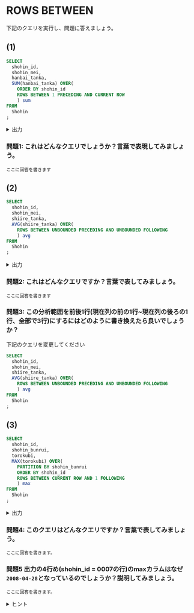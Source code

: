 # ROWS BETWEEN
下記のクエリを実行し、問題に答えましょう。
## (1)


```sql
SELECT
  shohin_id,
  shohin_mei,
  hanbai_tanka,
  SUM(hanbai_tanka) OVER(
    ORDER BY shohin_id
    ROWS BETWEEN 1 PRECEDING AND CURRENT ROW 
    ) sum 
FROM
  Shohin
;
```
<details>
<summary>出力</summary>

| shohin_id | shohin_mei     | hanbai_tanka | sum  |
| --------- | -------------- | ------------ | ---- |
| 0001      | Tシャツ        | 1000         | 1000 |
| 0002      | 穴あけパンチ   | 500          | 1500 |
| 0003      | カッターシャツ | 4000         | 4500 |
| 0004      | 包丁           | 3000         | 7000 |
| 0005      | 圧力鍋         | 6800         | 9800 |
| 0006      | フォーク       | 500          | 7300 |
| 0007      | おろしがね     | 880          | 1380 |
| 0008      | ボールペン     | 100          | 980  |

</details>

### 問題1: これはどんなクエリでしょうか？言葉で表現してみましょう。
```回答欄
ここに回答を書きます
```

## (2)
```sql
SELECT
  shohin_id,
  shohin_mei,
  shiire_tanka,
  AVG(shiire_tanka) OVER(
    ROWS BETWEEN UNBOUNDED PRECEDING AND UNBOUNDED FOLLOWING 
    ) avg 
FROM
  Shohin
;
```

<details>
<summary>出力</summary>

| shohin_id | shohin_mei     | shiire_tanka | avg       |
| --------- | -------------- | ------------ | --------- |
| 0001      | Tシャツ        | 500          | 2035.0000 |
| 0002      | 穴あけパンチ   | 320          | 2035.0000 |
| 0003      | カッターシャツ | 2800         | 2035.0000 |
| 0004      | 包丁           | 2800         | 2035.0000 |
| 0005      | 圧力鍋         | 5000         | 2035.0000 |
| 0006      | フォーク       | NULL         | 2035.0000 |
| 0007      | おろしがね     | 790          | 2035.0000 |
| 0008      | ボールペン     | NULL         | 2035.0000 |

</details>

### 問題2: これはどんなクエリですか？言葉で表してみましょう。

```回答欄
ここに回答を書きます
```

### 問題3: この分析範囲を前後1行(現在列の前の1行~現在列の後ろの1行、全部で3行)にするにはどのように書き換えたら良いでしょうか？  
下記のクエリを変更してください
```sql
SELECT
  shohin_id,
  shohin_mei,
  shiire_tanka,
  AVG(shiire_tanka) OVER(
    ROWS BETWEEN UNBOUNDED PRECEDING AND UNBOUNDED FOLLOWING
    ) avg
FROM
  Shohin
;
```

## (3)
```sql
SELECT 
  shohin_id, 
  shohin_bunrui,
  torokubi,
  MAX(torokubi) OVER(
    PARTITION BY shohin_bunrui 
    ORDER BY shohin_id 
    ROWS BETWEEN CURRENT ROW AND 1 FOLLOWING
    ) max 
FROM 
  Shohin
;
```

<details>
<summary>出力</summary>

| shohin_id | shohin_bunrui | torokubi   | max        |
| --------- | ------------- | ---------- | ---------- |
| 0004      | キッチン用品  | 2009-09-20 | 2009-09-20 |
| 0005      | キッチン用品  | 2009-01-15 | 2009-09-20 |
| 0006      | キッチン用品  | 2009-09-20 | 2009-09-20 |
| 0007      | キッチン用品  | 2008-04-28 | 2008-04-28 |
| 0002      | 事務用品      | 2009-09-11 | 2009-11-11 |
| 0008      | 事務用品      | 2009-11-11 | 2009-11-11 |
| 0001      | 衣服          | 2009-09-20 | 2009-09-20 |
| 0003      | 衣服          | NULL       | NULL       |

</details>

### 問題4: このクエリはどんなクエリですか？言葉で表してみましょう。
 ```回答欄
 ここに回答を書きます。
 ```

### 問題5 出力の4行め(shohin_id = 0007の行)のmaxカラムはなぜ`2008-04-28`となっているのでしょうか？説明してみましょう。
 ```回答欄
 ここに回答を書きます。
 ```

<details>
<summary>ヒント</summary>
ヒント：5行目(shohin_id = 0002)の列と比較したら、5行目の登録日の方が新しいので4行目のmaxの値は`2009-11-11`になりそうです。    

なぜ、古いほうの値である`2008-04-28`の値が出力されているのでしょうか？OVER句の指定内容を確認してみましょう。
</details>